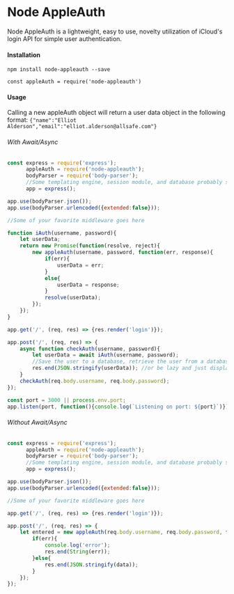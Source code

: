 # Node AppleAuth
Node AppleAuth is a lightweight, easy to use, novelty utilization of iCloud's login API for simple user authentication.

#### Installation
`npm install node-appleauth --save`

`const appleAuth = require('node-appleauth')`

#### Usage
Calling a new appleAuth object will return a user data object in the following format:
`{"name":"Elliot Alderson","email":"elliot.alderson@allsafe.com"}`
###### With Await/Async
```javascript
const express = require('express');
      appleAuth = require('node-appleauth');
      bodyParser = require('body-parser');
      //Some templating engine, session module, and database probably should go here
      app = express();

app.use(bodyParser.json());
app.use(bodyParser.urlencoded({extended:false}));

//Some of your favorite middleware goes here

function iAuth(username, password){
    let userData;
    return new Promise(function(resolve, reject){
        new appleAuth(username, password, function(err, response){
            if(err){
                userData = err;
            }
            else{
                userData = response;
            }
            resolve(userData);
        });
    });
}

app.get('/', (req, res) => {res.render('login')});

app.post('/', (req, res) => {
    async function checkAuth(username, password){
        let userData = await iAuth(username, password);
        //Save the user to a database, retrieve the user from a database, start a session, redirect, or do whatver you want from here.
        res.end(JSON.stringify(userData)); //or be lazy and just display the data.
    }
    checkAuth(req.body.username, req.body.password);
});

const port = 3000 || process.env.port;
app.listen(port, function(){console.log(`Listening on port: ${port}`)});
```

###### Without Await/Async
```javascript
const express = require('express');
      appleAuth = require('node-appleauth');
      bodyParser = require('body-parser');
      //Some templating engine, session module, and database probably should go here
      app = express();

app.use(bodyParser.json());
app.use(bodyParser.urlencoded({extended:false}));

//Some of your favorite middleware goes here

app.get('/', (req, res) => {res.render('login')});

app.post('/', (req, res) => {
    let entered = new appleAuth(req.body.username, req.body.password, function(err, data){
        if(err){
            console.log('error');
            res.end(String(err));
        }else{
            res.end(JSON.stringify(data));
        }
    });
});
```